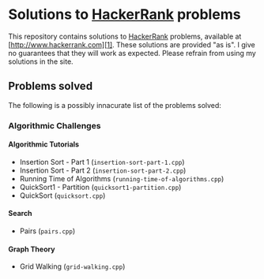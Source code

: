 # Solutions to [HackerRank][1] problems

This repository contains solutions to [HackerRank][1] problems, available at
[http://www.hackerrank.com][1]. These solutions are provided "as is". I give no
guarantees that they will work as expected. Please refrain from using my
solutions in the site.

## Problems solved

The following is a possibly innacurate list of the problems solved:

### Algorithmic Challenges

#### Algorithmic Tutorials

* Insertion Sort - Part 1 (`insertion-sort-part-1.cpp`)
* Insertion Sort - Part 2 (`insertion-sort-part-2.cpp`)
* Running Time of Algorithms (`running-time-of-algorithms.cpp`)
* QuickSort1 - Partition (`quicksort1-partition.cpp`)
* QuickSort (`quicksort.cpp`)

#### Search

* Pairs (`pairs.cpp`)

#### Graph Theory

* Grid Walking (`grid-walking.cpp`)

[1]: http://www.hackerrank.com
